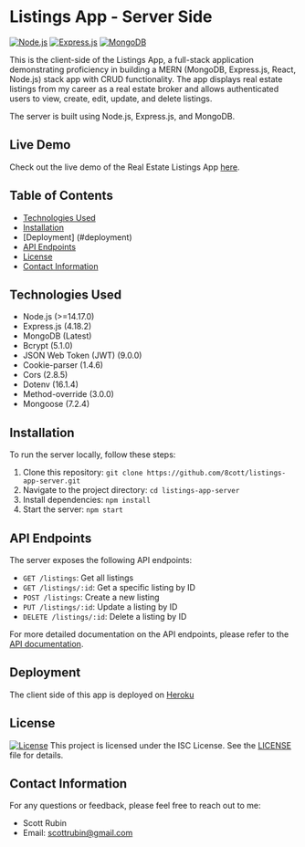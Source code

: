 # Listings App - Server Side
[![Node.js](https://img.shields.io/badge/Node.js-%3E%3D14.17.0-brightgreen)](https://nodejs.org/)
[![Express.js](https://img.shields.io/badge/Express.js-4.18.2-blue)](https://expressjs.com/)
[![MongoDB](https://img.shields.io/badge/MongoDB-Latest-green)](https://www.mongodb.com/)

This is the client-side of the Listings App, a full-stack application demonstrating proficiency in building a MERN (MongoDB, Express.js, React, Node.js) stack app with CRUD functionality. The app displays real estate listings from my career as a real estate broker and allows authenticated users to view, create, edit, update, and delete listings.

The server is built using Node.js, Express.js, and MongoDB.

## Live Demo
Check out the live demo of the Real Estate Listings App [here](https://listings-app-client.vercel.app/).

## Table of Contents
- [Technologies Used](#technologies-used)
- [Installation](#installation)
- [Deployment] (#deployment)
- [API Endpoints](#api-endpoints)
- [License](#license)
- [Contact Information](#contact-information)

## Technologies Used
- Node.js (>=14.17.0)
- Express.js (4.18.2)
- MongoDB (Latest)
- Bcrypt (5.1.0)
- JSON Web Token (JWT) (9.0.0)
- Cookie-parser (1.4.6)
- Cors (2.8.5)
- Dotenv (16.1.4)
- Method-override (3.0.0)
- Mongoose (7.2.4)

## Installation
To run the server locally, follow these steps:

1. Clone this repository: `git clone https://github.com/8cott/listings-app-server.git`
2. Navigate to the project directory: `cd listings-app-server`
3. Install dependencies: `npm install`
4. Start the server: `npm start`

## API Endpoints
The server exposes the following API endpoints:

- `GET /listings`: Get all listings
- `GET /listings/:id`: Get a specific listing by ID
- `POST /listings`: Create a new listing
- `PUT /listings/:id`: Update a listing by ID
- `DELETE /listings/:id`: Delete a listing by ID

For more detailed documentation on the API endpoints, please refer to the [API documentation](API.md).

## Deployment
The client side of this app is deployed on [Heroku](https://www.heroku.com/)

## License
[![License](https://img.shields.io/badge/License-MIT-blue.svg)](https://opensource.org/licenses/MIT)
This project is licensed under the ISC License. See the [LICENSE](LICENSE) file for details.

## Contact Information
For any questions or feedback, please feel free to reach out to me:
- Scott Rubin
- Email: scottrubin@gmail.com